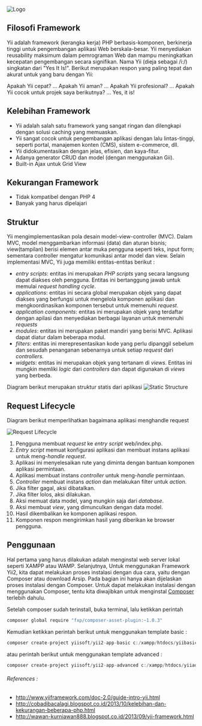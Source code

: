 ![Logo](http://static.yiiframework.com/css/img/logo.png)

## Filosofi Framework
Yii adalah framework (kerangka kerja) PHP berbasis-komponen, berkinerja tinggi untuk pengembangan aplikasi Web berskala-besar. Yii menyediakan reusability maksimum dalam pemrograman Web dan mampu meningkatkan kecepatan pengembangan secara signifikan. Nama Yii (dieja sebagai /i:/) singkatan dari "Yes It Is!". Berikut merupakan respon yang paling tepat dan akurat untuk yang baru dengan Yii:

Apakah Yii cepat? ... Apakah Yii aman? ... Apakah Yii profesional? ... Apakah Yii cocok untuk projek saya berikutnya? ... Yes, it is!

## Kelebihan Framework
* Yii adalah salah satu framework yang sangat ringan dan dilengkapi dengan solusi caching yang memuaskan.
* Yii sangat cocok untuk pengembangan aplikasi dengan lalu lintas-tinggi, seperti portal, manajemen konten (CMS), sistem e-commerce, dll.
* Yii didokumentasikan dengan jelas, efisien, dan kaya-fitur.
* Adanya generator CRUD dan model (dengan menggunakan Gii).
* Built-in Ajax untuk Grid View

## Kekurangan Framework
* Tidak kompatibel dengan PHP 4
* Banyak yang harus dipelajari


## Struktur
Yii mengimplementasikan pola desain model-view-controller (MVC). Dalam MVC, model menggambarkan informasi (data) dan aturan bisnis; view(tampilan) berisi elemen antar muka pengguna seperti teks, input form; sementara controller mengatur komunikasi antar model dan view. Selain implementasi MVC, Yii juga memiliki entitas-entitas berikut :
* _entry scripts_: entitas ini merupakan _PHP scripts_ yang secara langsung dapat diakses oleh pengguna. Entitas ini bertanggung jawab untuk memulai _request handling cycle_.
* _applications_: entitas ini secara global merupakan objek yang dapat diakses yang berfungsi untuk mengelola komponen aplikasi dan mengkoordinasikan komponen tersebut untuk memenuhi _request_.
* _application components_: entitas ini merupakan objek yang terdaftar dengan apilasi dan menyediakan berbagai layanan untuk memenuhi _requests_
* _modules_: entitas ini merupakan paket mandiri yang berisi MVC. Aplikasi dapat diatur dalam beberapa modul.
* _filters_: entitas ini merepresentasikan kode yang perlu dipanggil sebelum dan sesudah penanganan sebenarnya untuk setiap _request_ dari _controllers_.
* _widgets_: entitas ini merupakan objek yang tertanam di _views_. Entitas ini mungkin memliki _logic_ dari _controllers_ dan dapat digunakan di _views_ yang berbeda.

Diagram berikut merupakan struktur statis dari aplikasi
![Static Structure](http://www.yiiframework.com/doc-2.0/images/application-structure.png)

## Request Lifecycle
Diagram berikut memperlihatkan bagaimana aplikasi menghandle request

![Request Lifecycle](http://www.yiiframework.com/doc-2.0/images/request-lifecycle.png)

1. Pengguna membuat _request_ ke _entry script_ web/index.php.
2. _Entry script_ memuat konfigurasi aplikasi dan membuat instans aplikasi untuk meng-_handle request_.
3. Aplikasi ini menyelesaikan rute yang diminta dengan bantuan komponen aplikasi permintaan.
4. Aplikasi membuat instans _controller_ untuk meng-_handle_ permintaan.
5. _Controller_ membuat instans _action_ dan melakukan filter untuk _action_.
6. Jika filter gagal, aksi dibatalkan.
7. Jika filter lolos, aksi dilakukan.
8. Aksi memuat data model, yang mungkin saja dari _database_.
9. Aksi membuat _view_, yang dimunculkan dengan data model.
10. Hasil dikembalikan ke komponen aplikasi respon.
11. Komponen respon mengirimkan hasil yang diberikan ke browser pengguna.

## Penggunaan
Hal pertama yang harus dilakukan adalah menginstal web server lokal seperti XAMPP atau WAMP.
Selanjutnya, Untuk menggunakan Framework Yii2, kita dapat melakukan proses instalasi dengan dua cara, yaitu dengan Composer atau download Arsip.
Pada bagian ini hanya akan dijelaskan proses instalasi dengan Composer.
Untuk dapat melakukan instalasi dengan menggunakan Composer, tentu kita diwajibkan untuk menginstal [Composer](http://www.getcomposer.org) terlebih dahulu.

Setelah composer sudah terinstall, buka terminal, lalu ketikkan perintah
```ActionScript
composer global require "fxp/composer-asset-plugin:~1.0.3"
```
Kemudian ketikkan perintah berikut untuk menggunakan template basic :
```ActionScript
composer create-project yiisoft/yii2-app-basic c:/xampp/htdocs/yiibasic 2.0.8
```
atau perintah berikut untuk menggunakan template advanced :
```ActionScript
composer create-project yiisoft/yii2-app-advanced c:/xampp/htdocs/yiiadvanced 2.0.8
```

###### References : 
* http://www.yiiframework.com/doc-2.0/guide-intro-yii.html
* http://cobadibacalagi.blogspot.co.id/2013/10/kelebihan-dan-kekurangan-beberapa-php.html
* http://wawan-kurniawan888.blogspot.co.id/2013/09/yii-framework.html
